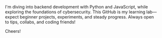 I'm diving into backend development with Python and JavaScript, while exploring the foundations of cybersecurity. 
This GitHub is my learning lab—expect beginner projects, experiments, and steady progress. 
Always open to tips, collabs, and coding friends! 

Cheers! 




